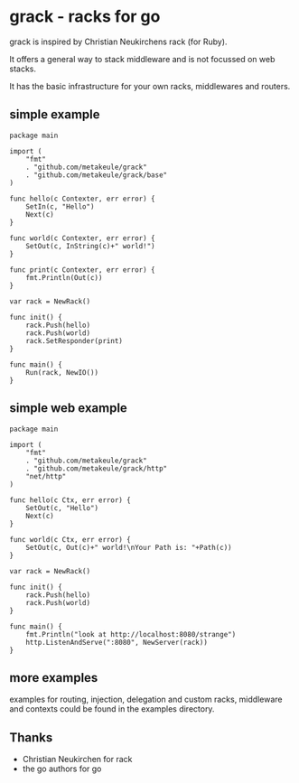 grack - racks for go
====================

grack is inspired by Christian Neukirchens rack (for Ruby).

It offers a general way to stack middleware and is not focussed on
web stacks.

It has the basic infrastructure for your own racks,
middlewares and routers.

simple example
--------------

	package main

	import (
		"fmt"
		. "github.com/metakeule/grack"
		. "github.com/metakeule/grack/base"
	)

	func hello(c Contexter, err error) {
		SetIn(c, "Hello")
		Next(c)
	}

	func world(c Contexter, err error) {
		SetOut(c, InString(c)+" world!")
	}

	func print(c Contexter, err error) {
		fmt.Println(Out(c))
	}

	var rack = NewRack()

	func init() {
		rack.Push(hello)
		rack.Push(world)
		rack.SetResponder(print)
	}

	func main() {
		Run(rack, NewIO())
	}


simple web example
------------------

	package main

	import (
		"fmt"
		. "github.com/metakeule/grack"
		. "github.com/metakeule/grack/http"
		"net/http"
	)

	func hello(c Ctx, err error) {
		SetOut(c, "Hello")
		Next(c)
	}

	func world(c Ctx, err error) {
		SetOut(c, Out(c)+" world!\nYour Path is: "+Path(c))
	}

	var rack = NewRack()

	func init() {
		rack.Push(hello)
		rack.Push(world)
	}

	func main() {
		fmt.Println("look at http://localhost:8080/strange")
		http.ListenAndServe(":8080", NewServer(rack))
	}


more examples
-------------

examples for routing, injection, delegation and custom racks, middleware and contexts could be found in the examples directory.

Thanks
------

* Christian Neukirchen for rack
* the go authors for go
